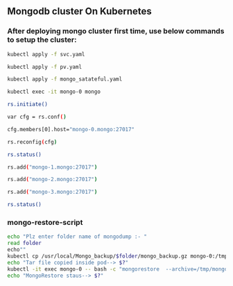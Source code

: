 ## Mongodb cluster On Kubernetes ##

### After deploying mongo cluster first time, use below commands to setup the cluster:
```bash
kubectl apply -f svc.yaml

kubectl apply -f pv.yaml 

kubectl apply -f mongo_satateful.yaml 

kubectl exec -it mongo-0 mongo

rs.initiate()

var cfg = rs.conf()

cfg.members[0].host="mongo-0.mongo:27017"

rs.reconfig(cfg)

rs.status()

rs.add("mongo-1.mongo:27017")

rs.add("mongo-2.mongo:27017")

rs.add("mongo-3.mongo:27017")

rs.status()
```

### mongo-restore-script ###

```bash
echo "Plz enter folder name of mongodump :- "
read folder
echo""
kubectl cp /usr/local/Mongo_backup/$folder/mongo_backup.gz mongo-0:/tmp/mongo_backup.gz 
echo "Tar file copied inside pod--> $?"
kubectl -it exec mongo-0 -- bash -c "mongorestore  --archive=/tmp/mongo_backup.gz --gzip --drop"
echo "MongoRestore staus--> $?"
```

